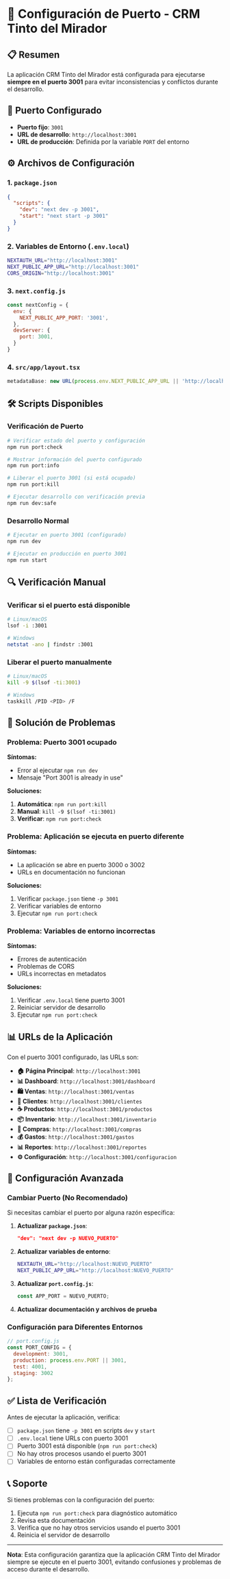 # 🔧 Configuración de Puerto - CRM Tinto del Mirador

## 📋 Resumen

La aplicación CRM Tinto del Mirador está configurada para ejecutarse **siempre en el puerto 3001** para evitar inconsistencias y conflictos durante el desarrollo.

## 🎯 Puerto Configurado

- **Puerto fijo**: `3001`
- **URL de desarrollo**: `http://localhost:3001`
- **URL de producción**: Definida por la variable `PORT` del entorno

## ⚙️ Archivos de Configuración

### 1. `package.json`
```json
{
  "scripts": {
    "dev": "next dev -p 3001",
    "start": "next start -p 3001"
  }
}
```

### 2. Variables de Entorno (`.env.local`)
```bash
NEXTAUTH_URL="http://localhost:3001"
NEXT_PUBLIC_APP_URL="http://localhost:3001"
CORS_ORIGIN="http://localhost:3001"
```

### 3. `next.config.js`
```javascript
const nextConfig = {
  env: {
    NEXT_PUBLIC_APP_PORT: '3001',
  },
  devServer: {
    port: 3001,
  }
}
```

### 4. `src/app/layout.tsx`
```typescript
metadataBase: new URL(process.env.NEXT_PUBLIC_APP_URL || 'http://localhost:3001')
```

## 🛠️ Scripts Disponibles

### Verificación de Puerto
```bash
# Verificar estado del puerto y configuración
npm run port:check

# Mostrar información del puerto configurado
npm run port:info

# Liberar el puerto 3001 (si está ocupado)
npm run port:kill

# Ejecutar desarrollo con verificación previa
npm run dev:safe
```

### Desarrollo Normal
```bash
# Ejecutar en puerto 3001 (configurado)
npm run dev

# Ejecutar en producción en puerto 3001
npm run start
```

## 🔍 Verificación Manual

### Verificar si el puerto está disponible
```bash
# Linux/macOS
lsof -i :3001

# Windows
netstat -ano | findstr :3001
```

### Liberar el puerto manualmente
```bash
# Linux/macOS
kill -9 $(lsof -ti:3001)

# Windows
taskkill /PID <PID> /F
```

## 🚨 Solución de Problemas

### Problema: Puerto 3001 ocupado
**Síntomas:**
- Error al ejecutar `npm run dev`
- Mensaje "Port 3001 is already in use"

**Soluciones:**
1. **Automática**: `npm run port:kill`
2. **Manual**: `kill -9 $(lsof -ti:3001)`
3. **Verificar**: `npm run port:check`

### Problema: Aplicación se ejecuta en puerto diferente
**Síntomas:**
- La aplicación se abre en puerto 3000 o 3002
- URLs en documentación no funcionan

**Soluciones:**
1. Verificar `package.json` tiene `-p 3001`
2. Verificar variables de entorno
3. Ejecutar `npm run port:check`

### Problema: Variables de entorno incorrectas
**Síntomas:**
- Errores de autenticación
- Problemas de CORS
- URLs incorrectas en metadatos

**Soluciones:**
1. Verificar `.env.local` tiene puerto 3001
2. Reiniciar servidor de desarrollo
3. Ejecutar `npm run port:check`

## 📊 URLs de la Aplicación

Con el puerto 3001 configurado, las URLs son:

- **🏠 Página Principal**: `http://localhost:3001`
- **📊 Dashboard**: `http://localhost:3001/dashboard`
- **🛍️ Ventas**: `http://localhost:3001/ventas`
- **👥 Clientes**: `http://localhost:3001/clientes`
- **☕ Productos**: `http://localhost:3001/productos`
- **📦 Inventario**: `http://localhost:3001/inventario`
- **🛒 Compras**: `http://localhost:3001/compras`
- **💰 Gastos**: `http://localhost:3001/gastos`
- **📊 Reportes**: `http://localhost:3001/reportes`
- **⚙️ Configuración**: `http://localhost:3001/configuracion`

## 🔧 Configuración Avanzada

### Cambiar Puerto (No Recomendado)
Si necesitas cambiar el puerto por alguna razón específica:

1. **Actualizar `package.json`**:
   ```json
   "dev": "next dev -p NUEVO_PUERTO"
   ```

2. **Actualizar variables de entorno**:
   ```bash
   NEXTAUTH_URL="http://localhost:NUEVO_PUERTO"
   NEXT_PUBLIC_APP_URL="http://localhost:NUEVO_PUERTO"
   ```

3. **Actualizar `port.config.js`**:
   ```javascript
   const APP_PORT = NUEVO_PUERTO;
   ```

4. **Actualizar documentación y archivos de prueba**

### Configuración para Diferentes Entornos

```javascript
// port.config.js
const PORT_CONFIG = {
  development: 3001,
  production: process.env.PORT || 3001,
  test: 4001,
  staging: 3002
};
```

## ✅ Lista de Verificación

Antes de ejecutar la aplicación, verifica:

- [ ] `package.json` tiene `-p 3001` en scripts `dev` y `start`
- [ ] `.env.local` tiene URLs con puerto 3001
- [ ] Puerto 3001 está disponible (`npm run port:check`)
- [ ] No hay otros procesos usando el puerto 3001
- [ ] Variables de entorno están configuradas correctamente

## 📞 Soporte

Si tienes problemas con la configuración del puerto:

1. Ejecuta `npm run port:check` para diagnóstico automático
2. Revisa esta documentación
3. Verifica que no hay otros servicios usando el puerto 3001
4. Reinicia el servidor de desarrollo

---

**Nota**: Esta configuración garantiza que la aplicación CRM Tinto del Mirador siempre se ejecute en el puerto 3001, evitando confusiones y problemas de acceso durante el desarrollo.
